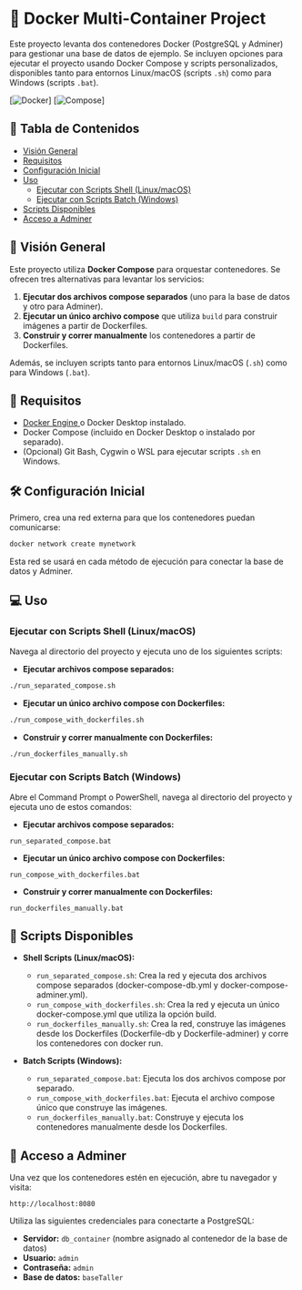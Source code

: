 # 🚀 Docker Multi-Container Project

Este proyecto levanta dos contenedores Docker (PostgreSQL y Adminer) para gestionar una base de datos de ejemplo. Se incluyen opciones para ejecutar el proyecto usando Docker Compose y scripts personalizados, disponibles tanto para entornos Linux/macOS (scripts `.sh`) como para Windows (scripts `.bat`).

[![Docker](https://img.shields.io/badge/Docker-CE-blue?logo=docker&style=flat-square)] [![Compose](https://img.shields.io/badge/Docker%20Compose-v3.1-blue?logo=docker&style=flat-square)]

## 📑 Tabla de Contenidos

- [Visión General](visión-general)
- [Requisitos](requisitos)
- [Configuración Inicial](configuración-inicial)
- [Uso](##uso)
  - [Ejecutar con Scripts Shell (Linux/macOS)](#ejecutar-con-scripts-shell-linuxmacos)
  - [Ejecutar con Scripts Batch (Windows)](#ejecutar-con-scripts-batch-windows)
- [Scripts Disponibles](##scripts-disponibles)
- [Acceso a Adminer](##acceso-a-adminer)


## 🌟 Visión General

Este proyecto utiliza **Docker Compose** para orquestar contenedores. Se ofrecen tres alternativas para levantar los servicios:

1. **Ejecutar dos archivos compose separados** (uno para la base de datos y otro para Adminer).
2. **Ejecutar un único archivo compose** que utiliza `build` para construir imágenes a partir de Dockerfiles.
3. **Construir y correr manualmente** los contenedores a partir de Dockerfiles.

Además, se incluyen scripts tanto para entornos Linux/macOS (`.sh`) como para Windows (`.bat`).

## 🔧 Requisitos

- [Docker Engine ](https://docs.docker.com/engine/) o Docker Desktop instalado.
- Docker Compose (incluido en Docker Desktop o instalado por separado).
- (Opcional) Git Bash, Cygwin o WSL para ejecutar scripts `.sh` en Windows.

## 🛠 Configuración Inicial

Primero, crea una red externa para que los contenedores puedan comunicarse:

```sh
docker network create mynetwork
```

Esta red se usará en cada método de ejecución para conectar la base de datos y Adminer.

## 💻 Uso

### Ejecutar con Scripts Shell (Linux/macOS)

Navega al directorio del proyecto y ejecuta uno de los siguientes scripts:

- **Ejecutar archivos compose separados:**

```sh
./run_separated_compose.sh
```

- **Ejecutar un único archivo compose con Dockerfiles:**

```sh
./run_compose_with_dockerfiles.sh
```

- **Construir y correr manualmente con Dockerfiles:**

```sh
./run_dockerfiles_manually.sh
```


### Ejecutar con Scripts Batch (Windows)

Abre el Command Prompt o PowerShell, navega al directorio del proyecto y ejecuta uno de estos comandos:

- **Ejecutar archivos compose separados:**

```batch
run_separated_compose.bat
```

- **Ejecutar un único archivo compose con Dockerfiles:**

```batch
run_compose_with_dockerfiles.bat
```

- **Construir y correr manualmente con Dockerfiles:**

```batch
run_dockerfiles_manually.bat
```

## 📜 Scripts Disponibles

- **Shell Scripts (Linux/macOS):**
  - `run_separated_compose.sh`: Crea la red y ejecuta dos archivos compose separados (docker-compose-db.yml y docker-compose-adminer.yml).
  - `run_compose_with_dockerfiles.sh`: Crea la red y ejecuta un único docker-compose.yml que utiliza la opción build.
  - `run_dockerfiles_manually.sh`: Crea la red, construye las imágenes desde los Dockerfiles (Dockerfile-db y Dockerfile-adminer) y corre los contenedores con docker run.

- **Batch Scripts (Windows):**
  - `run_separated_compose.bat`: Ejecuta los dos archivos compose por separado.
  - `run_compose_with_dockerfiles.bat`: Ejecuta el archivo compose único que construye las imágenes.
  - `run_dockerfiles_manually.bat`: Construye y ejecuta los contenedores manualmente desde los Dockerfiles.

## 🔑 Acceso a Adminer

Una vez que los contenedores estén en ejecución, abre tu navegador y visita:

```
http://localhost:8080
```

Utiliza las siguientes credenciales para conectarte a PostgreSQL:

- **Servidor:** `db_container` (nombre asignado al contenedor de la base de datos)
- **Usuario:** `admin`
- **Contraseña:** `admin`
- **Base de datos:** `baseTaller`
